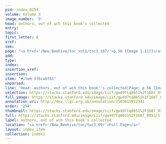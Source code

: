 ```yaml
---
pid: index_0254
volume: Volume 3
image_number: '9'
head: authors, out of wch this book's collected
entry: 
topic: 
first_letter: A
xref: 
see: 
page: "<a href='/New_Beehive/toc_vol1/toc1_107/'>p.56 [Image 1.117]</a>"
add: 
type: 
index: 
insertion_xref: 
insertion: 
item: "#item-5f6cabf81"
unparsed: 
line: 'Head: authors, out of wch this book''s collected|Page: p.56 [Image 1.117]|#item-5f6cabf81'
selection: https://stacks.stanford.edu/image/iiif/gw497tq8651%2F1607_0952/177,1905,751,247/full/0/default.jpg
full_image: https://stacks.stanford.edu/image/iiif/gw497tq8651%2F1607_0952/full/full/0/default.jpg
annotation_uri: http://dev.llgc.org.uk/annotation/1565015912341
order: '254'
thumbnail: https://stacks.stanford.edu/image/iiif/gw497tq8651%2F1607_0952/177,1905,751,247/150,/0/default.jpg
full: https://stacks.stanford.edu/image/iiif/gw497tq8651%2F1607_0952/177,1905,751,247/full/0/default.jpg
label: authors, out of wch this book's collected
location: "<a href='/New_Beehive/toc/toc3_09/'>Full Page</a>"
layout: index_item
collection: index1
---
```

